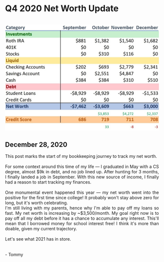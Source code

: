 <h1>Q4 2020 Net Worth Update</h1>

<br>
<img src="../assets/blogpics/Q4-2020-NetWorth-Update.jpg" alt="A snippet of a spreadsheet breaking down Tommy's 4th quarter finances for 2020."/>

<h2>December 28, 2020</h2>

<p>
    This post marks the start of my bookkeeping journey to track my net worth.
    <br><br>
    For some context around this time of my life — I graduated in May with a CS degree, almost $9k in debt, and no job lined up. After hunting for 3 months, I finally landed a job in September. With this new source of income, I finally had a reason to start tracking my finances.
    <br><br>
    One monumental event happened this year — my net worth went into the positive for the first time since college! It probably won't stay above zero for long, but it's worth celebrating.
    <br>
    I'm still living with my parents, hence why I'm able to pay off my loans so fast. My net worth is increasing by ~$3,500/month. My goal right now is to pay off all my debt before it has a chance to accumulate any interest. This'll mean that I borrowed money for school interest free! I think it's more than doable, given my current trajectory.
    <br><br>
    Let's see what 2021 has in store.
    <br><br><br>
    - Tommy
</p>

<style scoped>
img {
    margin: 0 auto;
}
p {
    text-align: justify;
}
</style>